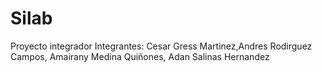 # Silab
Proyecto integrador
Integrantes: Cesar Gress Martinez,Andres Rodirguez Campos, Amairany Medina Quiñones, Adan Salinas Hernandez
